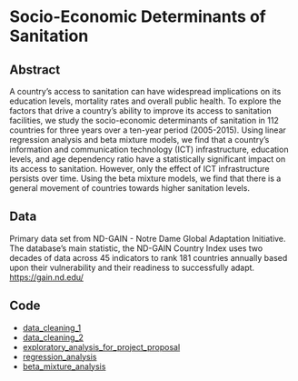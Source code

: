 # Socio-Economic Determinants of Sanitation

## Abstract
A country’s access to sanitation can have widespread implications on its education levels, mortality rates and overall public health. To explore the factors that drive a country’s ability to improve its access to sanitation facilities, we study the socio-economic determinants of sanitation in 112 countries for three years over a ten-year period (2005-2015). Using linear regression analysis and beta mixture models, we find that a country’s information and communication technology (ICT) infrastructure, education levels, and age dependency ratio have a statistically significant impact on its access to sanitation. However, only the effect of ICT infrastructure persists over time. Using the beta mixture models, we find that there is a general movement of countries towards higher sanitation levels.

## Data
Primary data set from ND-GAIN - Notre Dame Global Adaptation Initiative. The database’s main statistic, the ND-GAIN Country Index uses two decades of data across 45 indicators to rank 181 countries annually based upon their vulnerability and their readiness to successfully adapt.
https://gain.nd.edu/

## Code
* [data_cleaning_1](https://github.com/ridhika123/Socio-Economic-Determinants-of-Sanitation/blob/main/data_cleaning_1.R)
* [data_cleaning_2](https://github.com/ridhika123/Socio-Economic-Determinants-of-Sanitation/blob/main/data_cleaning_2.R)
* [exploratory_analysis_for_project_proposal](https://github.com/ridhika123/Socio-Economic-Determinants-of-Sanitation/blob/main/exploratory_analysis_for_project_proposal.R)
* [regression_analysis](https://github.com/ridhika123/Socio-Economic-Determinants-of-Sanitation/blob/main/regression_analysis.R)
* [beta_mixture_analysis](https://github.com/ridhika123/Socio-Economic-Determinants-of-Sanitation/blob/main/beta_mixture_analysis.R)
